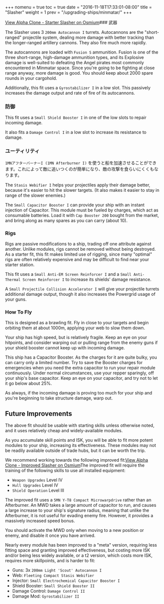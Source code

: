 +++
nomenu = true
toc = true
date = "2016-11-18T17:33:01-08:00"
title = "Slasher"
weight = 1
prev = "/upgrading-ships/minmatar/"
+++

<object type="image/svg+xml" data="https://o.smium.org/api/convert/118536/svg/118536-alpha-clone---starter-slasher.svg?privatetoken=3553268839602978816"><a href="https://o.smium.org/loadout/private/118536/3553268839602978816">View Alpha Clone - Starter Slasher on Osmium</a></object>### 武器

The Slasher uses 3 `200mm Autocannon I` turrets. Autocannons are the "short-ranged" projectile system, dealing more damage with better tracking
than the longer-ranged artillery cannons. They also fire much more rapidly.

The autocannons are loaded with `Fusion S` ammunition. Fusion is one of the three short-range, high-damage ammunition types,
and its Explosive damage is well-suited to defeating the Angel pirates
most commonly encountered in Minmatar space. Since you're going to be fighting at close range anyway, more damage is good. You should keep about 2000 spare rounds in your cargohold.

Additionally, this fit uses a `Gyrostabilizer I` in a low slot.
This passively increases the damage output and rate of fire of its autocannons.

### 防御

This fit uses a `Small Shield Booster I` in one of the low slots to repair incoming damage.

It also fits a `Damage Control I` in a low slot to increase its resistance to damage.

### ユーティリティ

`1MNアフターバーナーI (1MN Afterburner I)` を使うと船を加速させることができます。これによって敵に追いつくのが簡単になり、敵の攻撃を食らいにくくもなります。

The `Stasis Webifier I` helps your projectiles apply their damage better, because it's easier to hit
the slower targets. (It also makes it easier to stay in range of the slower enemies.)

The `Small Capacitor Booster I` can provide your ship with an instant injection of Capacitor. This module must be fueled by charges, which act as consumable batteries. Load it with
`Cap Booster 200` bought from the market, and bring along as many spares as you can carry (about 10).

### Rigs

Rigs are passive modifications to a ship, trading off one attribute against another. Unlike modules, rigs cannot be removed without being destroyed. As a starter fit, this fit makes limited use of rigging, since many "optimal" rigs
are often relatively expensive and may be difficult to find near your starter station.

This fit uses a `Small Anti-EM Screen Reinforcer I` and a `Small Anti-Thermal Screen Reinforcer I`
to increase its shields' damage resistance.

A `Small Projectile Collision Accelerator I` will give your projectile turrets additional damage output,
though it also increases the Powergrid usage of your guns.

### How To Fly

This is designed as a brawling fit. Fly in close to your targets
and begin orbiting them at about 1000m, applying your web to slow them down.

Your ship has high speed, but is relatively fragile. Keep an eye on your hitpoints,
and consider warping out or pulling range from the enemy guns if your shield booster
cannot keep up with incoming damage.

This ship has a Capacitor Booster. As the charges for it are quite bulky,
you can carry only a limited number. Try to save the Booster charges for emergencies
when you need the extra capacitor to run your repair module continuously. Under normal circumstances, use your repper sparingly, off your ship's base capacitor. Keep an eye on your capacitor, and try not to let it go below about 25%.

As always, if the incoming damage is proving too much for your ship
and you're beginning to take structure damage, warp out.

## Future Improvements

The above fit should be usable with starting skills unless otherwise noted,
and it uses relatively cheap and widely-available modules.

As you accumulate skill points and ISK, you will be able to fit more potent
modules to your ship, increasing its effectiveness. These modules may not be
readily available outside of trade hubs, but it can be worth the trip.

We recommend working towards the following improved fit:<object type="image/svg+xml" data="https://o.smium.org/api/convert/118537/svg/118537-alpha-clone---improved-slasher.svg?privatetoken=7620532255357665280"><a href="https://o.smium.org/loadout/private/118537/7620532255357665280">View Alpha Clone - Improved Slasher on Osmium</a></object>The improved fit will require the training of the following skills to use all installed equipment:

* `Weapon Upgrades` Level IV
* `Hull Upgrades` Level IV
* `Shield Operation` Level III

The improved fit uses a `5MN Y-T8 Compact Microwarpdrive` rather than an Afterburner. An MWD takes a large amount of capacitor to run,
and causes a large increase to your ship's signature radius,
meaning that unlike the Afterburner, it is not useful for evading enemy fire. However, it provides a massively increased speed bonus.

You should activate the MWD only when moving to a new position or enemy,
and disable it once you have arrived.

Nearly every module has been improved to a "meta" version, requiring less fitting space
and granting improved effectiveness, but costing more ISK and/or being less widely available,
or a t2 version, which costs more ISK, requires more skillpoints, and is harder to fit:

* Guns: 3x `200mm Light 'Scout' Autocannon I`
* Web: `Fleeting Compact Stasis Webifier`
* Injector: `Small Electrochemical Capacitor Booster I`
* Shield Booster: `Small Shield Booster II`
* Damage Control: `Damage Control II`
* Damage Mod: `Gyrostabilizer II`
